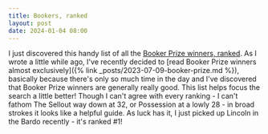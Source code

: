 ```yaml
---
title: Bookers, ranked
layout: post 
date: 2024-01-04 08:00
---
```


I just discovered this handy list of all the [Booker Prize winners, ranked](https://www.ontheprize.co.uk/booker-prize-winners-worst-to-best-ranked). As I wrote a little while ago, I've recently decided to [read Booker Prize winners almost exclusively]({% link _posts/2023-07-09-booker-prize.md %}), basically because there's only so much time in the day and I've discovered that Booker Prize winners are generally really good. This list helps focus the search a little better! Though I can't agree with every ranking - I can't fathom The Sellout way down at 32, or Possession at a lowly 28 - in broad strokes it looks like a helpful guide. As luck has it, I just picked up Lincoln in the Bardo recently - it's ranked #1!